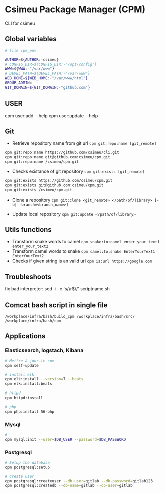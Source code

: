 # Csimeu Package Manager (CPM)

CLI for csimeu

## Global variables

```bash
# file cpm_env

AUTHOR=${AUTHOR:-csimeu}
# CONFIG_DIR=${CONFIG_DIR:-"/opt/config"}
WWW=${WWW:-"/var/www"}
# DEVEL_PATH=${DEVEL_PATH:-"/var/www"}
WEB_HOME=${WEB_HOME:-"/var/www/html"}
GROUP_ADMIN=
GIT_DOMAIN=${GIT_DOMAIN:-"github.com"}
```

## USER
cpm user:add --help
cpm user:update --help


## Git

- Retrieve repository name from git url `cpm git:repo:name [git_remote]`

```bash
cpm git:repo:name https://github.com/csimeu/cli.git
cpm git:repo:name git@github.com:csimeu/cpm.git
cpm git:repo:name /csimeu/cpm.git
```

- Checks existance of git repository `cpm git:exists [git_remote]`

```bash
cpm git:exists https://github.com/csimeu/cpm.git
cpm git:exists git@github.com:csimeu/cpm.git
cpm git:exists /csimeu/cpm.git
```

- Clone a repository `cpm git:clone <git_remote> </path/of/library> [-b|--branch=<branch_name>]`

- Update local repository `cpm git:update </path/of/library>`

## Utils functions

- Transform snake words to camel `cpm snake:to:camel enter_your_text1 enter_your_text2`
- Transform camel words to snake `cpm camel:to:snake EnterYourText1 EnterYourText2`
- Checks if given string is an valid url `cpm is:url https://google.com`

## Troubleshoots

fix bad interpreter: sed -i -e 's/\r$//' scriptname.sh

## Comcat bash script in single file

    /workplace/infra/bash/build_cpm /workplace/infra/bash/src/ /workplace/infra/bash/cpm


## Applications

### Elasticsearch, logstach, Kibana

```bash
# Mettre à jour le cpm
cpm self-update

# install elk
cpm elk:install --version=7 --beats
cpm elk:install:beats

# httpd
cpm httpd:install

# php
cpm php:install 56-php
```

### Mysql

```bash
# 
cpm mysql:init --user=$DB_USER --password=$DB_PASSWORD
```

### Postgresql

```bash
# Setup the database
cpm postgresql:setup

# Create user
cpm postgresql:createuser --db-user=gitlab --db-password=gitlab123
cpm postgresql:createdb --db-name=gitlab --db-user=gitlab

```

### 

```bash
```

### 

```bash
```